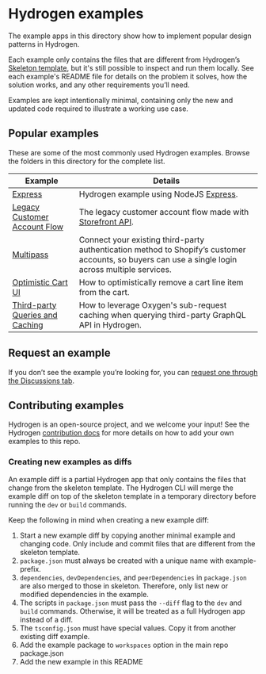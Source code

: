 # Hydrogen examples

The example apps in this directory show how to implement popular design patterns in Hydrogen.

Each example only contains the files that are different from Hydrogen’s [Skeleton template](/templates/skeleton/), but it's still possible to inspect and run them locally. See each example's README file for details on the problem it solves, how the solution works, and any other requirements you’ll need.

Examples are kept intentionally minimal, containing only the new and updated code required to illustrate a working use case.

## Popular examples

These are some of the most commonly used Hydrogen examples. Browse the folders in this directory for the complete list.

| Example                                                                   | Details                                                                                                                                            |
| ------------------------------------------------------------------------- | -------------------------------------------------------------------------------------------------------------------------------------------------- |
| [Express](/examples/express/)                                             | Hydrogen example using NodeJS [Express](https://expressjs.com/).                                                                                   |
| [Legacy Customer Account Flow](/examples/legacy-customer-account-flow/)   | The legacy customer account flow made with [Storefront API](https://shopify.dev/docs/api/storefront).                                              |
| [Multipass](/examples/multipass/)                                         | Connect your existing third-party authentication method to Shopify’s customer accounts, so buyers can use a single login across multiple services. |
| [Optimistic Cart UI](/examples/optimistic-cart-ui/)                       | How to optimistically remove a cart line item from the cart.                                                                                       |
| [Third-party Queries and Caching](/examples/third-party-queries-caching/) | How to leverage Oxygen's sub-request caching when querying third-party GraphQL API in Hydrogen.                                                    |

## Request an example

If you don’t see the example you’re looking for, you can [request one through the Discussions tab](https://github.com/Shopify/hydrogen/discussions/new?category=ideas-feature-requests&title=Hydrogen%20example%20request%3A%20%5BYour%20request%20here%5D%0A%0A).

## Contributing examples

Hydrogen is an open-source project, and we welcome your input! See the Hydrogen [contribution docs](/docs/examples/README.md) for more details on how to add your own examples to this repo.

### Creating new examples as diffs

An example diff is a partial Hydrogen app that only contains the files that change from the skeleton template. The Hydrogen CLI will merge the example diff on top of the skeleton template in a temporary directory before running the `dev` or `build` commands.

Keep the following in mind when creating a new example diff:

1. Start a new example diff by copying another minimal example and changing code.
   Only include and commit files that are different from the skeleton template.
1. `package.json` must always be created with a unique name with example- prefix.
1. `dependencies`, `devDependencies`, and `peerDependencies` in `package.json` are also merged to those in skeleton. Therefore, only list new or modified dependencies in the example.
1. The scripts in `package.json` must pass the `--diff` flag to the `dev` and `build` commands. Otherwise, it will be treated as a full Hydrogen app instead of a diff.
1. The `tsconfig.json` must have special values. Copy it from another existing diff example.
1. Add the example package to `workspaces` option in the main repo package.json
1. Add the new example in this README
